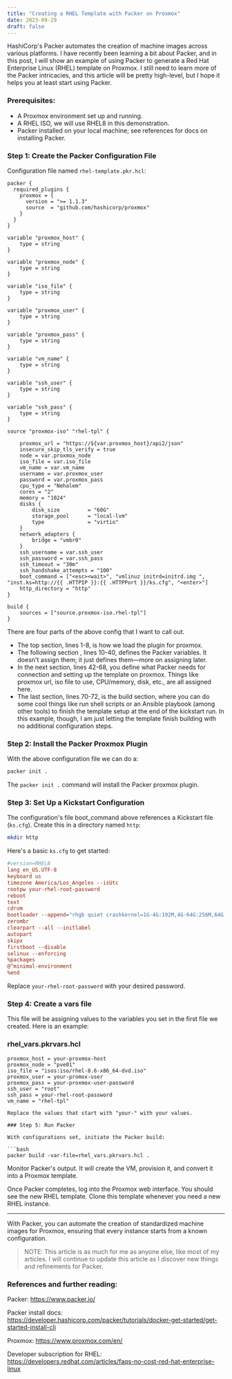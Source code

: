 ```yaml
---
title: "Creating a RHEL Template with Packer on Proxmox"
date: 2023-09-29
draft: false
---
```

HashiCorp's Packer automates the creation of machine images across various platforms. I have recently been learning a bit about Packer, and in this post, I will show an example of using Packer to generate a Red Hat Enterprise Linux (RHEL) template on Proxmox. I still need to learn more of the Packer intricacies, and this article will be pretty high-level, but I hope it helps you at least start using Packer.

### Prerequisites:

- A Proxmox environment set up and running.
- A RHEL ISO, we will use RHEL8 in this demonstration.
- Packer installed on your local machine; see references for docs on installing Packer.

### Step 1: Create the Packer Configuration File

Configuration file named `rhel-template.pkr.hcl`:

```hcl {linenos=true}
packer {
  required_plugins {
    proxmox = {
      version = ">= 1.1.3"
      source  = "github.com/hashicorp/proxmox"
    }
  }
}

variable "proxmox_host" {
    type = string
}

variable "proxmox_node" {
    type = string
}

variable "iso_file" {
    type = string
}

variable "proxmox_user" {
    type = string
}

variable "proxmox_pass" {
    type = string
}

variable "vm_name" {
    type = string
}

variable "ssh_user" {
    type = string
}

variable "ssh_pass" {
    type = string
}

source "proxmox-iso" "rhel-tpl" {

    proxmox_url = "https://${var.proxmox_host}/api2/json"
    insecure_skip_tls_verify = true
    node = var.proxmox_node
    iso_file = var.iso_file
    vm_name = var.vm_name
    username = var.proxmox_user
    password = var.proxmox_pass
    cpu_type = "Nehalem"
    cores = "2"
    memory = "1024"
    disks {
        disk_size         = "60G"
        storage_pool      = "local-lvm"
        type              = "virtio"
    }
    network_adapters {
        bridge = "vmbr0"
    }
    ssh_username = var.ssh_user
    ssh_password = var.ssh_pass
    ssh_timeout = "30m"
    ssh_handshake_attempts = "100"
    boot_command = ["<esc><wait>", "vmlinuz initrd=initrd.img ", "inst.ks=http://{{ .HTTPIP }}:{{ .HTTPPort }}/ks.cfg", "<enter>"]
    http_directory = "http"
}

build {
    sources = ["source.proxmox-iso.rhel-tpl"]
}
```

There are four parts of the above config that I want to call out.

- The top section, lines 1-8, is how we load the plugin for proxmox.
- The following section , lines 10-40, defines the Packer variables. It doesn't assign them; it just defines them—more on assigning later.
- In the next section, lines 42-68, you define what Packer needs for connection and setting up the template on proxmox. Things like proxmox url, iso file to use, CPU/memory, disk, etc., are all assigned here.
- The last section, lines 70-72, is the build section, where you can do some cool things like run shell scripts or an Ansible playbook (among other tools) to finish the template setup at the end of the kickstart run. In this example, though, I am just letting the template finish building with no additional configuration steps.

### Step 2: Install the Packer Proxmox Plugin

With the above configuration file we can do a:

```bash
packer init .
```

The `packer init .` command will install the Packer proxmox plugin.

### Step 3: Set Up a Kickstart Configuration

The configuration's file boot_command above references a Kickstart file (`ks.cfg`). Create this in a directory named `http`:

```bash
mkdir http
```

Here's a basic `ks.cfg` to get started:

```cfg
#version=RHEL8
lang en_US.UTF-8
keyboard us
timezone America/Los_Angeles --isUtc
rootpw your-rhel-root-password
reboot
text
cdrom
bootloader --append="rhgb quiet crashkernel=1G-4G:192M,4G-64G:256M,64G-:512M"
zerombr
clearpart --all --initlabel
autopart
skipx
firstboot --disable
selinux --enforcing
%packages
@^minimal-environment
%end
```
Replace `your-rhel-root-password` with your desired password.

### Step 4: Create a vars file
This file will be assigning values to the variables you set in the first file we created. Here is an example:

### rhel_vars.pkrvars.hcl

```hcl
proxmox_host = your-proxmox-host
proxmox_node = "pve01"
iso_file = "isos:iso/rhel-8.6-x86_64-dvd.iso"
proxmox_user = your-promox-user
proxmox_pass = your-proxmox-user-password
ssh_user = "root"
ssh_pass = your-rhel-root-password
vm_name = "rhel-tpl"

Replace the values that start with "your-" with your values.

### Step 5: Run Packer

With configurations set, initiate the Packer build:

```bash
packer build -var-file=rhel_vars.pkrvars.hcl .
```

Monitor Packer's output. It will create the VM, provision it, and convert it into a Proxmox template.

Once Packer completes, log into the Proxmox web interface. You should see the new RHEL template. Clone this template whenever you need a new RHEL instance.

---

With Packer, you can automate the creation of standardized machine images for Proxmox, ensuring that every instance starts from a known configuration. 

>NOTE: This article is as much for me as anyone else, like most of my articles. I will continue to update this article as I discover new things and refinements for Packer. 

### References and further reading:

Packer:
https://www.packer.io/

Packer install docs:
https://developer.hashicorp.com/packer/tutorials/docker-get-started/get-started-install-cli

Proxmox:
https://www.proxmox.com/en/

Developer subscription for RHEL:
https://developers.redhat.com/articles/faqs-no-cost-red-hat-enterprise-linux
